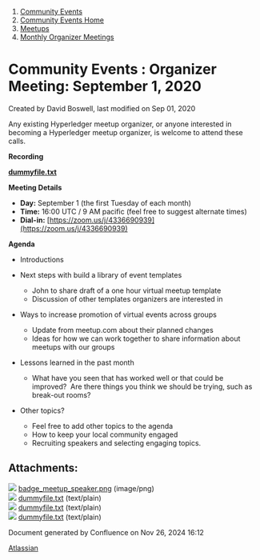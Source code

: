 1. [Community Events](index.html)
2. [Community Events Home](Community-Events-Home_21790731.html)
3. [Meetups](Meetups_21790901.html)
4. [Monthly Organizer Meetings](Monthly-Organizer-Meetings_21791419.html)

# Community Events : Organizer Meeting: September 1, 2020

Created by David Boswell, last modified on Sep 01, 2020

Any existing Hyperledger meetup organizer, or anyone interested in becoming a Hyperledger meetup organizer, is welcome to attend these calls.

**Recording**

[**dummyfile.txt**](attachments/21791831/21791832.txt)

**Meeting Details**

- **Day:** September 1 (the first Tuesday of each month)
- **Time:** 16:00 UTC / 9 AM pacific (feel free to suggest alternate times)
- **Dial-in:** [https://zoom.us/j/4336690939](https://zoom.us/j/4336690939)

**Agenda**

- Introductions
- Next steps with build a library of event templates
  
  - John to share draft of a one hour virtual meetup template
  - Discussion of other templates organizers are interested in
- Ways to increase promotion of virtual events across groups
  
  - Update from meetup.com about their planned changes
  - Ideas for how we can work together to share information about meetups with our groups
- Lessons learned in the past month
  
  - What have you seen that has worked well or that could be improved?  Are there things you think we should be trying, such as break-out rooms?
- Other topics?
  
  - Feel free to add other topics to the agenda
  - How to keep your local community engaged
  - Recruiting speakers and selecting engaging topics.

## Attachments:

![](images/icons/bullet_blue.gif) [badge\_meetup\_speaker.png](attachments/21791831/21791834.png) (image/png)  
![](images/icons/bullet_blue.gif) [dummyfile.txt](attachments/21791831/21791832.txt) (text/plain)  
![](images/icons/bullet_blue.gif) [dummyfile.txt](attachments/21791831/21791833.txt) (text/plain)  
![](images/icons/bullet_blue.gif) [dummyfile.txt](attachments/21791831/21791844.txt) (text/plain)

Document generated by Confluence on Nov 26, 2024 16:12

[Atlassian](http://www.atlassian.com/)
